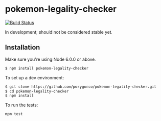 # pokemon-legality-checker

[![Build Status](https://travis-ci.org/porygonco/pokemon-legality-checker.svg?branch=master)](https://travis-ci.org/porygonco/pokemon-legality-checker)

In development; should not be considered stable yet.

## Installation

Make sure you're using Node 6.0.0 or above.

```bash
$ npm install pokemon-legality-checker
```

To set up a dev environment:

```bash
$ git clone https://github.com/porygonco/pokemon-legality-checker.git
$ cd pokemon-legality-checker
$ npm install
```

To run the tests:

```bash
npm test
```
